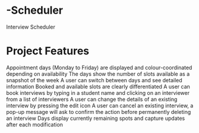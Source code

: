 # -Scheduler
Interview Scheduler

# Project Features
Appointment days (Monday to Friday) are displayed and colour-coordinated depending on availability
The days show the number of slots available as a snapshot of the week
A user can switch between days and see detailed information
Booked and available slots are clearly differentiated
A user can book interviews by typing in a student name and clicking on an interviewer from a list of interviewers
A user can change the details of an existing interview by pressing the edit icon
A user can cancel an existing interview, a pop-up message will ask to confirm the action before permanently deleting an interview
Days display currently remaining spots and capture updates after each modification

